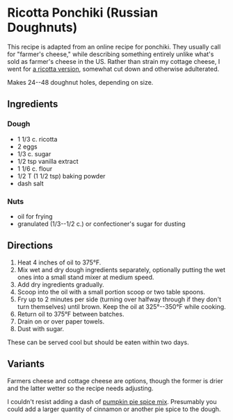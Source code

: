 [KitchenAid]: ../indices/kitchenAid.html
[hanukkah]: ../indices/hanukkah.html

# Ricotta Ponchiki (Russian Doughnuts)

This recipe is adapted from an online recipe for ponchiki.  They usually call for "farmer's cheese," while describing something entirely unlike what's sold as farmer's cheese in the US.  Rather than strain my cottage cheese, I went for [a ricotta version](https://www.olgasflavorfactory.com/recipes/sweets/desserts/ricotta-fritters-ponchiki/), somewhat cut down and otherwise adulterated.

Makes 24--48 doughnut holes, depending on size.

## Ingredients

### Dough

* 1 1/3 c. ricotta
* 2 eggs
* 1/3 c. sugar
* 1/2 tsp vanilla extract
* 1 1/6 c. flour
* 1/2 T (1 1/2 tsp) baking powder
* dash salt

### Nuts

* oil for frying
* granulated (1/3--1/2 c.) or confectioner's sugar for dusting

## Directions

1. Heat 4 inches of oil to 375°F.
2. Mix wet and dry dough ingredients separately, optionally putting the wet ones into a small stand mixer at medium speed.
3. Add dry ingredients gradually.
4. Scoop into the oil with a small portion scoop or two table spoons.
5. Fry up to 2 minutes per side (turning over halfway through if they don't turn themselves) until brown.  Keep the oil at 325°--350°F while cooking.
6. Return oil to 375°F between batches.
7. Drain on or over paper towels.
8. Dust with sugar.  

These can be served cool but should be eaten within two days.

## Variants

Farmers cheese and cottage cheese are options, though the former is drier and the latter wetter so the recipe needs adjusting.

I couldn't resist adding a dash of [pumpkin pie spice mix](../appetizers/pumpkinSpice.md).  Presumably you could add a larger quantity of cinnamon or another pie spice to the dough.  
